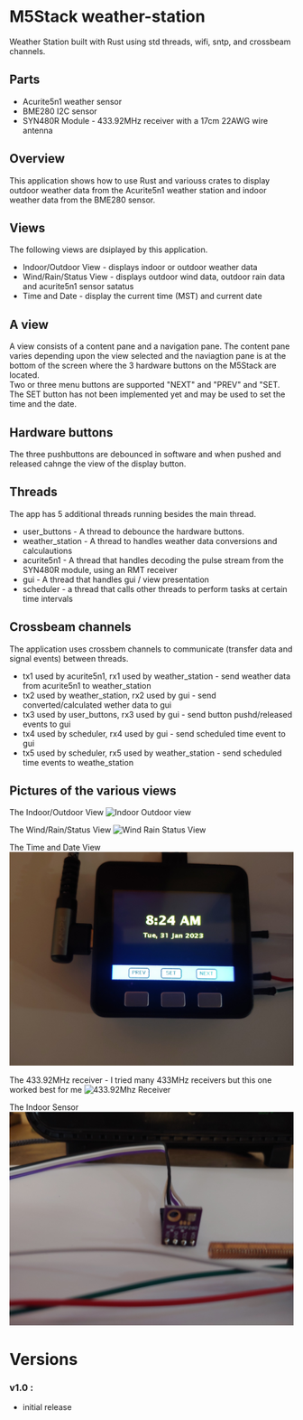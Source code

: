 # M5Stack weather-station

Weather Station built with Rust using std threads, wifi, sntp, and crossbeam channels.

## Parts
- Acurite5n1 weather sensor
- BME280 I2C sensor
- SYN480R Module - 433.92MHz receiver with a 17cm 22AWG wire antenna

## Overview
This application shows how to use Rust and variouss crates to display outdoor weather data from the Acurite5n1
weather station and indoor weather data from the BME280 sensor.


## Views
The following views are dsiplayed by this application.
- Indoor/Outdoor View - displays indoor or outdoor weather data
- Wind/Rain/Status View - displays outdoor wind data, outdoor rain data and acurite5n1 sensor satatus
- Time and Date - display the current time (MST) and current date

## A view
A view consists of a content pane and a navigation pane. The content pane varies depending upon the view 
selected and the naviagtion pane is at the bottom of the screen where the 3 hardware buttons on the M5Stack are located.  
Two or three menu buttons are supported "NEXT" and "PREV" and "SET. The SET button has not been implemented yet and may be
used to set the time and the date.

## Hardware buttons
The three pushbuttons are debounced in software and when pushed and released cahnge the view of the display button.

## Threads
The app has 5 additional threads running besides the main thread. 
- user_buttons - A thread to debounce the hardware buttons.
- weather_station - A thread to handles weather data conversions and calculautions
- acurite5n1 - A thread that handles decoding the pulse stream from the SYN480R module, using an RMT receiver
- gui - A thread that handles gui / view presentation
- scheduler - a thread that calls other threads to perform tasks at certain time intervals

## Crossbeam channels
The application uses crossbem channels to communicate (transfer data and signal events) between threads.
- tx1 used by acurite5n1, rx1 used by weather_station - send weather data from acurite5n1 to weather_station
- tx2 used by weather_station, rx2 used by gui - send converted/calculated wether data to gui
- tx3 used by user_buttons, rx3 used by gui - send button pushd/released events to gui
- tx4 used by scheduler, rx4 used by gui - send scheduled time event to gui
- tx5 used by scheduler, rx5 used by weather_station - send scheduled time events to weathe_station


## Pictures of the various views
The Indoor/Outdoor View
![Indoor Outdoor view](photos/indoor_outdoor_view.jpg)

The Wind/Rain/Status View
![Wind Rain Status View](photos/wind_rain_status_view.jpg)

The Time and Date View
![Time and Date View](photos/time_date_view.jpg)

The 433.92MHz receiver - I tried many 433MHz receivers but this one worked best for me
![433.92Mhz Receiver](photos/syn480R.jpg)

The Indoor Sensor
![Indoor Sensor](photos/bme280.jpg)

# Versions
### v1.0 : 
- initial release
